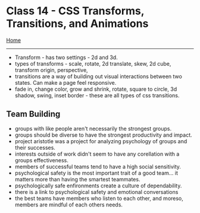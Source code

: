 # Class 14 - CSS Transforms, Transitions, and Animations

[Home](https://justinhamerly.github.io/reading-notes/)

---

- Transform - has two settings - 2d and 3d.
- types of transforms - scale, rotate, 2d translate, skew, 2d cube, transform origin, perspective, 
- transitions are a way of building out visual interactions between two states.  Can make a page feel responsive.
- fade in, change color, grow and shrink, rotate, square to circle, 3d shadow, swing, inset border - these are all types of css transitions.

## Team Building

- groups with like people aren't necessarily the strongest groups.
- groups should be diverse to have the strongest productivity and impact.
- project aristotle was a project for analyzing psychology of groups and their successes.
- interests outside of work didn't seem to have any corellation with a groups effectiveness.
- members of successful teams tend to have a high social sensitivity.
- psychological safety is the most important trait of a good team... it matters more than having the smartest teammates.
- psychologically safe enfironments create a culture of dependability.
- there is a link to psychological safety and emotional conversations
- the best teams have members who listen to each other, and moreso, members are mindful of each others needs.
